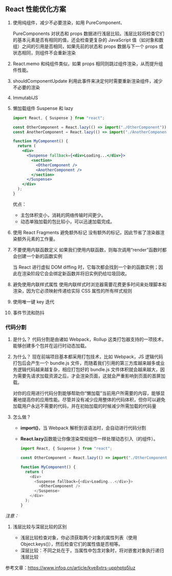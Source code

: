 ## React 性能优化方案

1. 使用纯组件，减少不必要渲染，如用 PureComponent、

   PureComponents 对状态和 props 数据进行浅层比较。浅层比较将检查它们的基本元素是否有相同的值，还会检查更复杂的 JavaScript 值（如对象和数组）之间的引用是否相同，如果先前的状态和 props 数据与下一个 props 或状态相同，则组件不会重新渲染

2. React.memo
   和纯组件类似，如果 props 相同则跳过组件渲染，从而提升组件性能。

3. shouldComponentUpdate
   利用此事件来决定何时需要重新渲染组件，减少不必要的渲染

4. ImmutablJS

5. 懒加载组件
   Suspense 和 lazy

   ```jsx
   import React, { Suspense } from "react";

   const OtherComponent = React.lazy(() => import("./OtherComponent"));
   const AnotherComponent = React.lazy(() => import("./AnotherComponent"));

   function MyComponent() {
     return (
       <div>
         <Suspense fallback={<div>Loading...</div>}>
           <section>
             <OtherComponent />
             <AnotherComponent />
           </section>
         </Suspense>
       </div>
     );
   }
   ```

   优点：

   - 主包体积变小，消耗的网络传输时间更少。
   - 动态单独加载的包比较小，可以迅速加载完成。

6. 使用 React Fragments 避免额外标记
   没有额外的标记，因此节省了渲染器渲染额外元素的工作量。

7. 不要使用内联函数定义
   如果我们使用内联函数，则每次调用“render”函数时都会创建一个新的函数实例

   当 React 进行虚拟 DOM diffing 时，它每次都会找到一个新的函数实例；因此在渲染阶段它会会绑定新函数并将旧实例扔给垃圾回收。

8. 避免使用内联样式属性
   使用内联样式时浏览器需要花费更多时间来处理脚本和渲染，因为它必须映射传递给实际 CSS 属性的所有样式规则

9. 使用唯一键 key 迭代

10. 事件节流和防抖

### 代码分割

1. 是什么？
   代码分割是由诸如 Webpack，Rollup 这类打包器支持的一项技术，能够创建多个包并在运行时动态加载。

2. 为什么？
   现在前端项目基本都采用打包技术，比如 Webpack，JS 逻辑代码打包后会产生一个 bundle.js 文件，而随着我们引用的第三方库越来越多或业务逻辑代码越来越复杂，相应打包好的 bundle.js 文件体积就会越来越大，因为需要先请求加载资源之后，才会渲染页面，这就会严重影响到页面的首屏加载。

   对你的应用进行代码分割能够帮助你“懒加载”当前用户所需要的内容，能够显著地提高你的应用性能。尽管并没有减少应用整体的代码体积，但你可以避免加载用户永远不需要的代码，并在初始加载的时候减少所需加载的代码量

3. 怎么做？

   - **import()**，当 Webpack 解析到该语法时，会自动进行代码分割
   - **React.lazy**函数能让你像渲染常规组件一样处理动态引入（的组件）。

     ```js
     import React, { Suspense } from "react";

     const OtherComponent = React.lazy(() => import("./OtherComponent"));

     function MyComponent() {
       return (
         <div>
           <Suspense fallback={<div>Loading...</div>}>
             <OtherComponent />
           </Suspense>
         </div>
       );
     }
     ```

_注意：_

1. 浅层比较与深层比较的区别

   - 浅层比较检查对象，你必须获取两个对象的属性列表（使用 Object.keys()），然后检查它们的属性值是否相等。
   - 深层比较：不同之处在于，当属性中包含对象时，将对嵌套对象执行递归浅层比较

参考文章：https://www.infoq.cn/article/kve8xtrs-upphptq5luz
